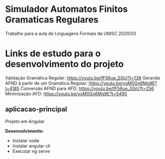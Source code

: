 # Simulador Automatos Finitos Gramaticas Regulares

Trabalho para a aula de Linguagens Formais da UNISC 2020/02

# Links de estudo para o desenvolvimento do projeto
Validação Gramática Regular: https://youtu.be/fF56ue_SSjU?t=138
Gerando AFND à partir de um Gramática Regular: https://youtu.be/ysM0Gn6Mg9E?t=4185
Conversão AFND para AFD: https://youtu.be/fF56ue_SSjU?t=256
Minimização AFD: https://youtu.be/ysM0Gn6Mg9E?t=5490

## aplicacao-principal

Projeto em Angular

**Desenvolvimento:**

* Instalar node
* Instalar angular cli
* Executar ng serve